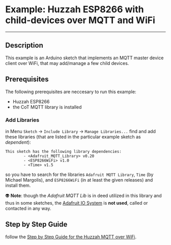 # Example: Huzzah ESP8266 with child-devices over MQTT and WiFi

-------------------------------------------------------------------------------
## Description
This example is an Arduino sketch that implements an MQTT master device client over WiFi, that 
may add/manage a few child devices.  

## Prerequisites
The following prerequisites are neccesary to run this example:
* Huzzah ESP8266
* the CoT MQTT library is installed

### Add Libraries
in Menu `Sketch` -> `Include Library` -> `Manage Libraries...` find and add these libraries (that are listed 
in the particular example sketch as *dependent*):  
```
This sketch has the following library dependencies:
        - <Adafruit_MQTT_Library> v0.20
        - <ESP8266WiFi> v1.0
        - <Time> v1.5
```
so you have to search for the libraries `Adafruit MQTT Library`, `Time` (by Michael Margolis), and `ESP8266WiFi` (in at least the given releases) and install them.

:alien: **Note**: though the *Adafruit MQTT Lib* is in deed utilized in this library and thus in some sketches, 
the [Adafruit IO System](https://io.adafruit.com/)
is **not used**, called or contacted in any way.

## Step by Step Guide
follow the [Step by Step Guide for the Huzzah MQTT over WiFi](huzzah-wifi-mqtt/).